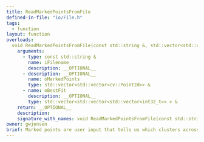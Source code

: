 ```yaml
---
title: ReadMarkedPointsFromFile
defined-in-file: "io/File.h"
tags:
  - function
layout: function
overloads:
  void ReadMarkedPointsFromFile(const std::string &, std::vector<std::vector<cv::Point2d>> &, std::vector<std::vector<std::vector<int32_t>> > &):
    arguments:
      - type: const std::string &
        name: iFilename
        description: __OPTIONAL__
      - description: __OPTIONAL__
        name: oMarkedPoints
        type: std::vector<std::vector<cv::Point2d>> &
      - name: oBestFit
        description: __OPTIONAL__
        type: std::vector<std::vector<std::vector<int32_t>> > &
    return: __OPTIONAL__
    description:
    signature_with_names: void ReadMarkedPointsFromFile(const std::string & iFilename, std::vector<std::vector<cv::Point2d>> & oMarkedPoints, std::vector<std::vector<std::vector<int32_t>> > & oBestFit)
owner: gwjensen
brief: Marked points are user input that tells us which clusters across camera images are the same for a given timestep.
---
```

